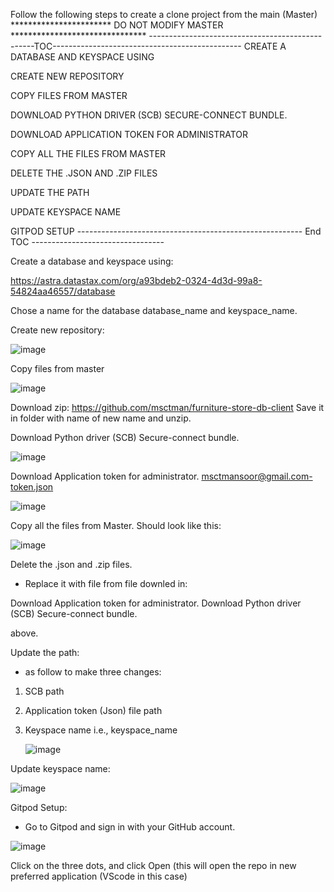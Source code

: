 Follow the following steps to create a clone project from the main (Master)
*********************** DO NOT MODIFY MASTER *******************************
-------------------------------------------------TOC-----------------------------------------------
CREATE A DATABASE AND KEYSPACE USING

CREATE NEW REPOSITORY

COPY FILES FROM MASTER	

DOWNLOAD PYTHON DRIVER (SCB) SECURE-CONNECT BUNDLE.	

DOWNLOAD APPLICATION TOKEN FOR ADMINISTRATOR 

COPY ALL THE FILES FROM MASTER 

DELETE THE .JSON AND .ZIP FILES 

UPDATE THE PATH 

UPDATE KEYSPACE NAME

GITPOD SETUP
-------------------------------------------------------- End TOC ---------------------------------

Create a database and keyspace using:

https://astra.datastax.com/org/a93bdeb2-0324-4d3d-99a8-54824aa46557/database

Chose a name for the database database_name and keyspace_name.

Create new repository:

![image](https://github.com/msctman/furniture-store-db-client/assets/15038714/2beea2e7-e6a2-42bf-ab3a-d71cdbb36ee6)

Copy files from master

![image](https://github.com/msctman/furniture-store-db-client/assets/15038714/562e6fae-eb35-493b-86f1-7d8e283bc7af)

Download zip:  https://github.com/msctman/furniture-store-db-client
Save it in folder with name of new name and unzip.

Download Python driver (SCB) Secure-connect bundle.

![image](https://github.com/msctman/furniture-store-db-client/assets/15038714/7b8d29d9-393e-417e-a55a-6762cdc1248a)

Download Application token for administrator.
msctmansoor@gmail.com-token.json

![image](https://github.com/msctman/furniture-store-db-client/assets/15038714/0660fda9-1840-4772-9999-8683687ec015)

Copy all the files from Master. 
Should look like this:

![image](https://github.com/msctman/furniture-store-db-client/assets/15038714/1dce4e13-76f8-4fd1-b829-d282acef5659)

Delete the .json and .zip files. 
* Replace it with file from file downled in:

Download Application token for administrator.
Download Python driver (SCB) Secure-connect bundle.

above.

Update the path: 
- as follow to make three changes:

1. SCB path
2. Application token (Json) file path
3. Keyspace name i.e., keyspace_name

   ![image](https://github.com/msctman/furniture-store-db-client/assets/15038714/d03b588c-07aa-4aca-9066-efe8c43ea9b6)

Update keyspace name:

 ![image](https://github.com/msctman/furniture-store-db-client/assets/15038714/ec963e42-f436-49c4-ad30-b962e64e7e97)

Gitpod Setup:
- Go to Gitpod and sign in with your GitHub account.

 ![image](https://github.com/msctman/furniture-store-db-client/assets/15038714/969340dd-8da4-44a5-92a8-5a19e58f7af7)

Click on the three dots, and click Open (this will open the repo in new preferred application (VScode in this case)




